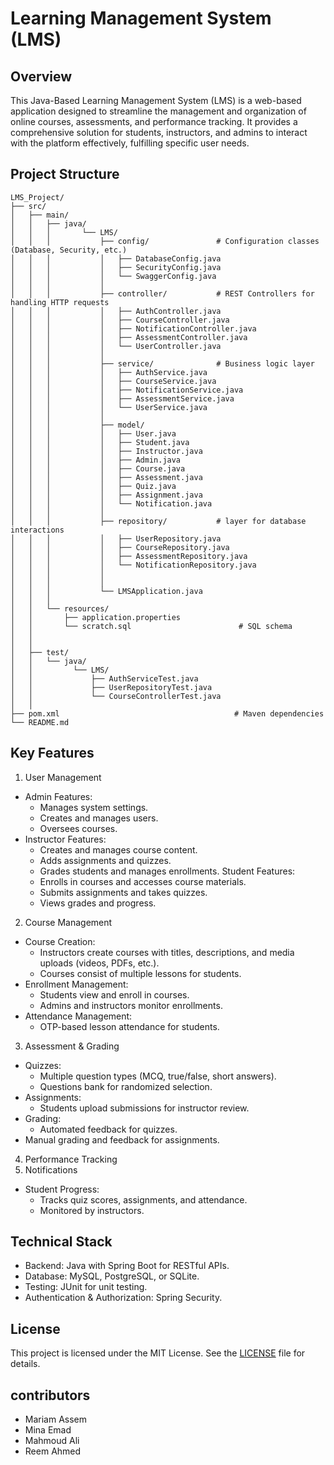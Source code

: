 # Learning Management System (LMS)

## Overview
This Java-Based Learning Management System (LMS) is a web-based application designed to streamline the management 
and organization of online courses, assessments, and performance tracking. It provides a comprehensive solution for students, instructors, 
and admins to interact with the platform effectively, fulfilling specific user needs.

## Project Structure
```
LMS_Project/
├── src/
│   ├── main/
│   │   ├── java/
│   │   │       └── LMS/
│   │   │           ├── config/               # Configuration classes (Database, Security, etc.)
│   │   │           │   ├── DatabaseConfig.java
│   │   │           │   ├── SecurityConfig.java
│   │   │           │   └── SwaggerConfig.java
│   │   │           │
│   │   │           ├── controller/           # REST Controllers for handling HTTP requests
│   │   │           │   ├── AuthController.java
│   │   │           │   ├── CourseController.java
│   │   │           │   ├── NotificationController.java
│   │   │           │   ├── AssessmentController.java
│   │   │           │   └── UserController.java
│   │   │           │
│   │   │           ├── service/              # Business logic layer
│   │   │           │   ├── AuthService.java
│   │   │           │   ├── CourseService.java
│   │   │           │   ├── NotificationService.java
│   │   │           │   ├── AssessmentService.java
│   │   │           │   └── UserService.java
│   │   │           │
│   │   │           ├── model/                
│   │   │           │   ├── User.java         
│   │   │           │   ├── Student.java
│   │   │           │   ├── Instructor.java
│   │   │           │   ├── Admin.java
│   │   │           │   ├── Course.java
│   │   │           │   ├── Assessment.java
│   │   │           │   ├── Quiz.java
│   │   │           │   ├── Assignment.java
│   │   │           │   └── Notification.java
│   │   │           │
│   │   │           ├── repository/           # layer for database interactions
│   │   │           │   ├── UserRepository.java
│   │   │           │   ├── CourseRepository.java
│   │   │           │   ├── AssessmentRepository.java
│   │   │           │   └── NotificationRepository.java
│   │   │           │
│   │   │           │
│   │   │           └── LMSApplication.java
│   │   │
│   │   └── resources/
│   │       ├── application.properties            
│   │       └── scratch.sql                        # SQL schema
│   │    
│   │
│   ├── test/                                    
│   │   └── java/
│   │         └── LMS/
│   │             ├── AuthServiceTest.java
│   │             ├── UserRepositoryTest.java
│   │             └── CourseControllerTest.java
│   │
├── pom.xml                                       # Maven dependencies
└── README.md                                     
```

## Key Features
1. User Management
- Admin Features:
    - Manages system settings.
    - Creates and manages users.
    - Oversees courses.
- Instructor Features:
    - Creates and manages course content.
    - Adds assignments and quizzes.
    - Grades students and manages enrollments.
Student Features:
    - Enrolls in courses and accesses course materials.
    - Submits assignments and takes quizzes.
    - Views grades and progress.
2. Course Management
- Course Creation:
    - Instructors create courses with titles, descriptions, and media uploads (videos, PDFs, etc.).
    - Courses consist of multiple lessons for students.
- Enrollment Management:
    - Students view and enroll in courses.
    - Admins and instructors monitor enrollments.
- Attendance Management:
    - OTP-based lesson attendance for students.
3. Assessment & Grading
- Quizzes:
    - Multiple question types (MCQ, true/false, short answers).
    - Questions bank for randomized selection.
- Assignments:
    - Students upload submissions for instructor review.
- Grading:
    - Automated feedback for quizzes.
- Manual grading and feedback for assignments.
4. Performance Tracking
5. Notifications
- Student Progress:
    - Tracks quiz scores, assignments, and attendance.
    - Monitored by instructors.

## Technical Stack
- Backend: Java with Spring Boot for RESTful APIs.
- Database: MySQL, PostgreSQL, or SQLite.
- Testing: JUnit for unit testing.
- Authentication & Authorization: Spring Security.

## License
This project is licensed under the MIT License. See the [LICENSE](LICENSE) file for details.

## contributors
- Mariam Assem
- Mina Emad
- Mahmoud Ali
- Reem Ahmed

